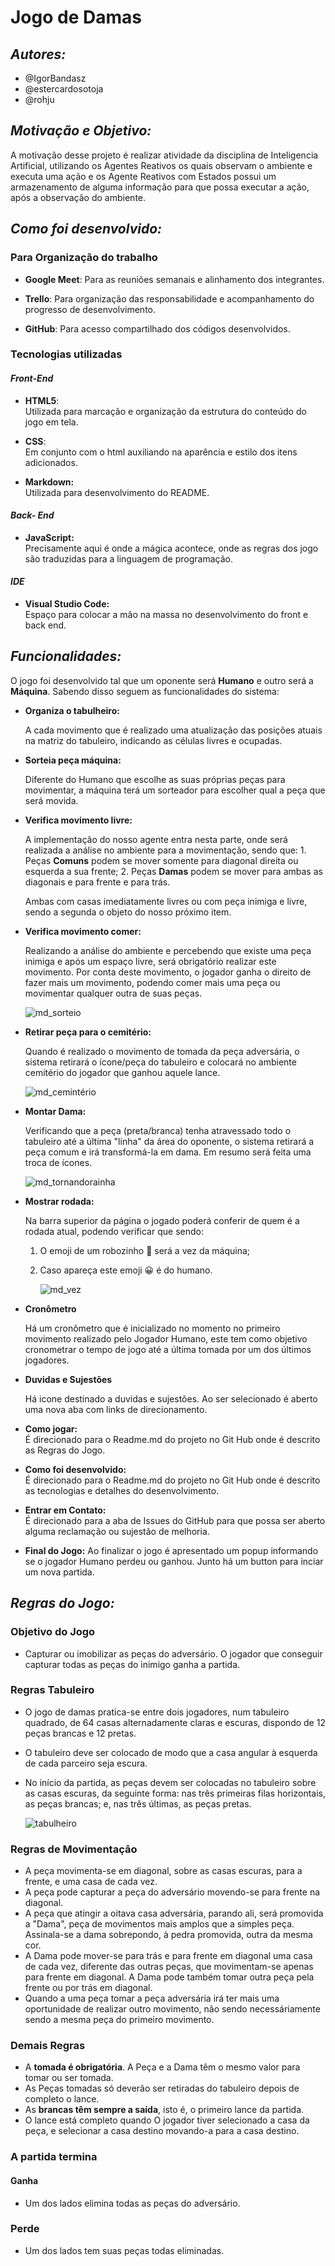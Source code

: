 # Jogo de Damas

## ***Autores:***

* @IgorBandasz
* @estercardosotoja
* @rohju

## ***Motivação e Objetivo:***

A motivação desse projeto é realizar atividade da disciplina de Inteligencia Artificial, utilizando os Agentes Reativos os quais observam o ambiente e executa uma ação e os Agente Reativos com Estados possui um armazenamento de alguma informação para que possa executar a ação, após a observação do ambiente.

## ***Como foi desenvolvido:***

### Para Organização do trabalho

* **Google Meet**:
    Para as reuniões semanais e alinhamento dos integrantes.
  
* **Trello**:
  Para organização das responsabilidade e acompanhamento do progresso de desenvolvimento.
  
* **GitHub**:
  Para acesso compartilhado dos códigos desenvolvidos.

### Tecnologias utilizadas

#### *Front-End*

* **HTML5**:  
  Utilizada para marcação e organização da estrutura do conteúdo do jogo em tela.
  
* **CSS**:  
  Em conjunto com o html auxiliando na aparência e estilo dos itens adicionados.
  
* **Markdown:**  
  Utilizada para desenvolvimento do README.
  
#### *Back- End*

* **JavaScript:**  
  Precisamente aqui é onde a mágica acontece, onde as regras dos jogo são traduzidas para a linguagem de programação.
  
#### *IDE*

* **Visual Studio Code:**  
  Espaço para colocar a mão na massa no desenvolvimento do front e back end.

## ***Funcionalidades:***

O jogo foi desenvolvido tal que um oponente será **Humano** e outro será a **Máquina**. Sabendo disso seguem as funcionalidades do sistema:

* **Organiza o tabulheiro:**

    A cada movimento que é realizado uma atualização das posições atuais na matriz do tabuleiro, indicando as células livres e ocupadas.

* **Sorteia peça máquina:**

    Diferente do Humano que escolhe as suas próprias peças para movimentar, a máquina terá um sorteador para escolher qual a peça que será movida.

* **Verifica movimento livre:**

    A implementação do nosso agente entra nesta parte, onde será realizada a análise no ambiente para a movimentação, sendo que:
      1. Peças **Comuns** podem se mover somente para diagonal direita ou esquerda a sua frente;
      2. Peças **Damas** podem se mover para ambas as diagonais e para frente e para trás.

    Ambas com casas imediatamente livres ou com peça inimiga e livre, sendo a segunda o objeto do nosso próximo item.

* **Verifica movimento comer:**

    Realizando a análise do ambiente e percebendo que existe uma peça inimiga e após um espaço livre, será obrigatório realizar este movimento. Por conta deste movimento, o jogador ganha o direito de fazer mais um movimento, podendo comer mais uma peça ou movimentar qualquer outra de suas peças.

    ![md_sorteio](https://user-images.githubusercontent.com/87045785/137643246-4e89ab9d-b722-4586-a51e-b555650510a5.gif)

* **Retirar peça para o cemitério:**

    Quando é realizado o movimento de tomada da peça adversária, o sistema retirará o ícone/peça do tabuleiro e colocará no ambiente cemitério do jogador que ganhou aquele lance.

    ![md_cemintério](https://user-images.githubusercontent.com/87045785/137643107-589d54e1-0cb3-4274-b6a3-015ec58db6bd.gif)

* **Montar Dama:**

    Verificando que a peça (preta/branca) tenha atravessado todo o tabuleiro até a última "linha" da área do oponente, o sistema retirará a peça comum e irá transformá-la em dama. Em resumo será feita uma troca de ícones.

    ![md_tornandorainha](https://user-images.githubusercontent.com/87045785/137643045-e38627ff-d72e-4d75-a9dc-514ba0ba6c4a.gif)

* **Mostrar rodada:**

    Na barra superior da página o jogado poderá conferir de quem é a rodada atual, podendo verificar que sendo:
   1. O emoji de um robozinho :robot: será a vez da máquina;
   2. Caso apareça este emoji :grinning: é do humano.

        ![md_vez](https://user-images.githubusercontent.com/87045785/137614609-6069a82b-5b85-41e8-bd4d-986f555cdf27.gif)

* **Cronômetro**

    Há um cronômetro que é inicializado no momento no primeiro movimento realizado pelo Jogador Humano, este tem como objetivo cronometrar o tempo de jogo até a última tomada por um dos últimos jogadores.

* **Duvidas e Sujestões**

    Há icone destinado a duvidas e sujestões. Ao ser selecionado é aberto uma nova aba com links de direcionamento.

* **Como jogar:**  
    É direcionado para o Readme.md do projeto no Git Hub onde é descrito as Regras do Jogo.

* **Como foi desenvolvido:**  
    É direcionado para o Readme.md do projeto no Git Hub onde é descrito as tecnologias e detalhes do desenvolvimento.

* **Entrar em Contato:**  
    É direcionado para a aba de Issues do GitHub para que possa ser aberto alguma reclamação ou sujestão de melhoria.

* **Final do Jogo:**
    Ao finalizar o jogo é apresentado um popup informando se o jogador Humano perdeu ou ganhou. Junto há um button para inciar um nova partida.

## ***Regras do Jogo:***

### Objetivo do Jogo

* Capturar ou imobilizar as peças do adversário. O jogador que conseguir capturar todas as peças do inimigo ganha a partida.

### Regras Tabuleiro

* O jogo de damas pratica-se entre dois jogadores, num tabuleiro quadrado, de 64 casas alternadamente claras e escuras, dispondo de 12 peças brancas e 12 pretas.
  
* O tabuleiro deve ser colocado de modo que a casa angular à esquerda de cada parceiro seja escura.

* No início da partida, as peças devem ser colocadas no tabuleiro sobre as casas escuras, da seguinte forma: nas três primeiras filas horizontais, as peças brancas; e, nas três últimas, as peças pretas.

    ![tabulheiro](imagens/md_tabbuleiro.png)

### Regras de Movimentação

* A peça movimenta-se em diagonal, sobre as casas escuras, para a frente, e uma casa de cada vez.
* A peça pode capturar a peça do adversário movendo-se para frente na diagonal.
* A peça que atingir a oitava casa adversária, parando ali, será promovida a "Dama", peça de movimentos mais amplos que a simples peça. Assinala-se a dama sobrepondo, à pedra promovida, outra da mesma cor.
* A Dama pode mover-se para trás e para frente em diagonal uma casa de cada vez, diferente das outras peças, que movimentam-se apenas para frente em diagonal. A Dama pode também tomar outra peça pela frente ou por trás em diagonal.
* Quando a uma peça tomar a peça adversária irá ter mais uma oportunidade de realizar outro movimento, não sendo necessáriamente sendo a mesma peça do primeiro movimento.

### Demais Regras

* A **tomada é obrigatória**. A Peça e a Dama têm o mesmo valor para tomar ou ser tomada.
* As Peças tomadas só deverão ser retiradas do tabuleiro depois de completo o lance.
* As **brancas têm sempre a saída**, isto é, o primeiro lance da partida.
* O lance está completo quando O jogador tiver selecionado a casa da peça, e selecionar a casa destino movando-a para a casa destino.

### A partida termina

#### Ganha

* Um dos lados elimina todas as peças do adversário.

### Perde

* Um dos lados tem suas peças todas eliminadas.
